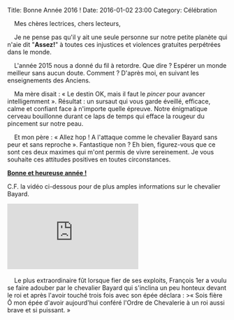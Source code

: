 Title: Bonne Année 2016 !
Date: 2016-01-02 23:00
Category: Célébration

&nbsp;&nbsp;&nbsp;&nbsp;Mes chères lectrices, chers lecteurs,

&nbsp;&nbsp;&nbsp;&nbsp;Je ne pense pas qu'il y ait une seule personne sur notre petite planète qui n'aie dit "**Assez!**" à toutes ces injustices et violences gratuites perpétrées dans le monde.

&nbsp;&nbsp;&nbsp;&nbsp;L'année 2015 nous a donné du fil à retordre. Que dire ? Espérer un monde meilleur sans aucun doute. Comment ? D'après moi, en suivant les enseignements des Anciens.

&nbsp;&nbsp;&nbsp;&nbsp;Ma mère disait : « Le destin OK, mais il faut le *pincer* pour avancer intelligemment ». Résultat : un sursaut qui vous garde éveillé, efficace, calme et confiant face à n'importe quelle épreuve. Notre énigmatique cerveau bouillonne durant ce laps de temps qui efface la rougeur du pincement sur notre peau.

&nbsp;&nbsp;&nbsp;&nbsp;Et mon père : « Allez hop ! A l'attaque comme le chevalier Bayard sans peur et sans reproche ». Fantastique non ? Eh bien, figurez-vous que ce sont ces deux maximes qui m'ont permis de vivre sereinement.
Je vous souhaite ces attitudes positives en toutes circonstances.

<u>**Bonne et heureuse année !**</u>

C.F. la vidéo ci-dessous pour de plus amples informations sur le chevalier Bayard.
<div class="youtube youtube-16x9"><iframe src="https://www.youtube.com/embed/PVzK_kRej_8" allowfullscreen seamless frameBorder="0"></iframe></div>
<br />
&nbsp;&nbsp;&nbsp;&nbsp;Le plus extraordinaire fût lorsque fier de ses exploits, François 1er a voulu se faire adouber par le chevalier Bayard qui s'inclina un peu honteux devant le roi et après l'avoir touché trois fois avec son épée déclara :
>« Sois fière Ô mon épée d'avoir aujourd'hui conféré l'Ordre de Chevalerie à un roi aussi brave et si puissant. »
